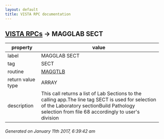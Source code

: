 ```yaml
---
layout: default
title: VISTA RPC documentation
---
```




## [VISTA RPCs](TableOfContent.md) &#8594; MAGGLAB SECT 

 property | value 
--- | --- 
 label | MAGGLAB SECT
 tag | SECT
 routine | [MAGGTLB](http://code.osehra.org/dox/Routine_MAGGTLB_source.html)
 return value type | ARRAY
 description | This call returns a list of Lab Sections to the calling app.The line tag SECT is used for selection of the Laboratory sectionBuild Pathology selection from file 68 accordingly to user's division




 ###### Generated on January 11th 2017, 6:39:42 am
